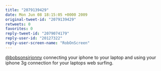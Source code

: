 ```yaml
---
title: "2079139429"
date: Mon Jun 08 18:15:05 +0000 2009
original-tweet-id: "2079139429"
retweets: 0
favorites: 0
reply-tweet-id: "2079074179"
reply-user-id: "20127322"
reply-user-screen-name: "RobOnScreen"
---
```

<a href="https://twitter.com/bobsonsirjonny">@bobsonsirjonny</a> connecting your iphone to your laptop and using your iphone 3g connection for your laptops web surfing.
